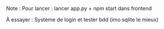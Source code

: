 Note : 
Pour lancer : 
lancer app.py + npm start dans frontend

À essayer : Système de login et tester bdd (imo sqlite le mieux)
